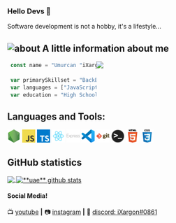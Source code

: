### Hello Devs 👋

Software development is not a hobby, it's a lifestyle...

## <img width="45" alt="about" src="https://raw.github.com/elizarov/elizarov/master/about.png"> A little information about me

<img align="right" width="300" src="https://i2.wp.com/allhtaccess.info/wp-content/uploads/2018/03/programming.gif?fit=1281%2C716&ssl=1" />

```js
 const name = "Umurcan "iXargon" Erman"
 
 var primarySkillset = "BackEnd Development"
 var languages = ["JavaScript", "NodeJS", "React", "TypeScript", "Express"]  
 var education = "High School Mechanical engineering"
```

## **Languages and Tools:**  

<code><img height="30" src="https://raw.githubusercontent.com/github/explore/80688e429a7d4ef2fca1e82350fe8e3517d3494d/topics/nodejs/nodejs.png"></code>
<code><img height="30" src="https://raw.githubusercontent.com/github/explore/80688e429a7d4ef2fca1e82350fe8e3517d3494d/topics/javascript/javascript.png"></code>
<code><img height="30" src="https://raw.githubusercontent.com/github/explore/80688e429a7d4ef2fca1e82350fe8e3517d3494d/topics/typescript/typescript.png"></code>
<code><img height="30" src="https://raw.githubusercontent.com/github/explore/80688e429a7d4ef2fca1e82350fe8e3517d3494d/topics/react/react.png"></code>
<code><img height="30" src="https://raw.githubusercontent.com/github/explore/80688e429a7d4ef2fca1e82350fe8e3517d3494d/topics/express/express.png"></code>
<code><img height="30" src="https://raw.githubusercontent.com/github/explore/80688e429a7d4ef2fca1e82350fe8e3517d3494d/topics/visual-studio-code/visual-studio-code.png"></code>
<code><img height="30" src="https://raw.githubusercontent.com/github/explore/80688e429a7d4ef2fca1e82350fe8e3517d3494d/topics/git/git.png"></code>
<code><img height="30" src="https://raw.githubusercontent.com/github/explore/80688e429a7d4ef2fca1e82350fe8e3517d3494d/topics/terminal/terminal.png"></code>
<code><img height="30" src="https://raw.githubusercontent.com/github/explore/80688e429a7d4ef2fca1e82350fe8e3517d3494d/topics/html/html.png"></code>
<code><img height="30" src="https://raw.githubusercontent.com/github/explore/80688e429a7d4ef2fca1e82350fe8e3517d3494d/topics/css/css.png"></code>


## **GitHub statistics**

<a href="https://github.com/chillyixa">
  <img align="center" src="https://github-readme-stats.vercel.app/api/top-langs/?username=chillyixa&theme=dracula&hide_langs_below=1" />
</a>

<a href="https://github.com/chillyixa">
 <img align="center" src="https://github-readme-stats.vercel.app/api?username=chillyixa&show_icons=true&theme=dracula&line_height=27" alt="**uae** github stats"/>
</a>


[youtube]: https://www.youtube.com/channel/UCC4TP5ijWv_MUF7qgvL2HOA
[instagram]: https://www.instagram.com/umurerman36/
[discord]: https://discord.com

<br>

#### Social Media!


📺 [youtube][youtube] **|** 
📷 [instagram][instagram] **|**
💬 [discord: iXargon#0861][discord] 

